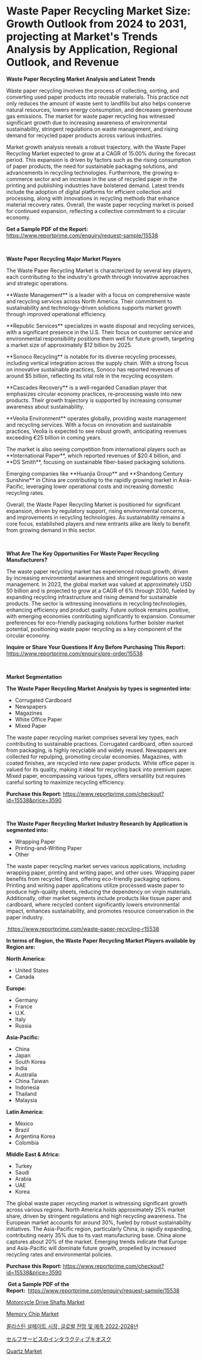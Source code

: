 <p><h1>Waste Paper Recycling Market Size: Growth Outlook from 2024 to 2031, projecting at Market's Trends Analysis by Application, Regional Outlook, and Revenue</h1></p><p><strong>Waste Paper Recycling Market Analysis and Latest Trends</strong></p>
<p><p>Waste paper recycling involves the process of collecting, sorting, and converting used paper products into reusable materials. This practice not only reduces the amount of waste sent to landfills but also helps conserve natural resources, lowers energy consumption, and decreases greenhouse gas emissions. The market for waste paper recycling has witnessed significant growth due to increasing awareness of environmental sustainability, stringent regulations on waste management, and rising demand for recycled paper products across various industries. </p><p>Market growth analysis reveals a robust trajectory, with the Waste Paper Recycling Market expected to grow at a CAGR of 15.00% during the forecast period. This expansion is driven by factors such as the rising consumption of paper products, the need for sustainable packaging solutions, and advancements in recycling technologies. Furthermore, the growing e-commerce sector and an increase in the use of recycled paper in the printing and publishing industries have bolstered demand. Latest trends include the adoption of digital platforms for efficient collection and processing, along with innovations in recycling methods that enhance material recovery rates. Overall, the waste paper recycling market is poised for continued expansion, reflecting a collective commitment to a circular economy.</p></p>
<p><strong>Get a Sample PDF of the Report:&nbsp;</strong> <a href="https://www.reportprime.com/enquiry/request-sample/15538">https://www.reportprime.com/enquiry/request-sample/15538</a></p>
<p>&nbsp;</p>
<p><strong>Waste Paper Recycling Major Market Players</strong></p>
<p><p>The Waste Paper Recycling Market is characterized by several key players, each contributing to the industry's growth through innovative approaches and strategic operations.</p><p>**Waste Management** is a leader with a focus on comprehensive waste and recycling services across North America. Their commitment to sustainability and technology-driven solutions supports market growth through improved operational efficiency.</p><p>**Republic Services** specializes in waste disposal and recycling services, with a significant presence in the U.S. Their focus on customer service and environmental responsibility positions them well for future growth, targeting a market size of approximately $12 billion by 2025.</p><p>**Sonoco Recycling** is notable for its diverse recycling processes, including vertical integration across the supply chain. With a strong focus on innovative sustainable practices, Sonoco has reported revenues of around $5 billion, reflecting its vital role in the recycling ecosystem.</p><p>**Cascades Recovery** is a well-regarded Canadian player that emphasizes circular economy practices, re-processing waste into new products. Their growth trajectory is supported by increasing consumer awareness about sustainability.</p><p>**Veolia Environment** operates globally, providing waste management and recycling services. With a focus on innovation and sustainable practices, Veolia is expected to see robust growth, anticipating revenues exceeding €25 billion in coming years.</p><p>The market is also seeing competition from international players such as **International Paper**, which reported revenues of $20.4 billion, and **DS Smith**, focusing on sustainable fiber-based packaging solutions. </p><p>Emerging companies like **Huanjia Group** and **Shandong Century Sunshine** in China are contributing to the rapidly growing market in Asia-Pacific, leveraging lower operational costs and increasing domestic recycling rates.</p><p>Overall, the Waste Paper Recycling Market is positioned for significant expansion, driven by regulatory support, rising environmental concerns, and improvements in recycling technologies. As sustainability remains a core focus, established players and new entrants alike are likely to benefit from growing demand in this sector.</p></p>
<p>&nbsp;</p>
<p><strong>What Are The Key Opportunities For Waste Paper Recycling Manufacturers?</strong></p>
<p><p>The waste paper recycling market has experienced robust growth, driven by increasing environmental awareness and stringent regulations on waste management. In 2023, the global market was valued at approximately USD 50 billion and is projected to grow at a CAGR of 6% through 2030, fueled by expanding recycling infrastructure and rising demand for sustainable products. The sector is witnessing innovations in recycling technologies, enhancing efficiency and product quality. Future outlook remains positive, with emerging economies contributing significantly to expansion. Consumer preferences for eco-friendly packaging solutions further bolster market potential, positioning waste paper recycling as a key component of the circular economy.</p></p>
<p><strong>Inquire or Share Your Questions If Any Before Purchasing This Report:</strong> <a href="https://www.reportprime.com/enquiry/pre-order/15538">https://www.reportprime.com/enquiry/pre-order/15538</a></p>
<p>&nbsp;</p>
<p><strong>Market Segmentation</strong></p>
<p><strong>The Waste Paper Recycling Market Analysis by types is segmented into:</strong></p>
<p><ul><li>Corrugated Cardboard</li><li>Newspapers</li><li>Magazines</li><li>White Office Paper</li><li>Mixed Paper</li></ul></p>
<p><p>The waste paper recycling market comprises several key types, each contributing to sustainable practices. Corrugated cardboard, often sourced from packaging, is highly recyclable and widely reused. Newspapers are collected for repulping, promoting circular economies. Magazines, with coated finishes, are recycled into new paper products. White office paper is valued for its quality, making it ideal for recycling back into premium paper. Mixed paper, encompassing various types, offers versatility but requires careful sorting to maximize recycling efficiency.</p></p>
<p><strong>Purchase this Report:&nbsp;</strong><a href="https://www.reportprime.com/checkout?id=15538&price=3590">https://www.reportprime.com/checkout?id=15538&price=3590</a></p>
<p>&nbsp;</p>
<p><strong>The Waste Paper Recycling Market Industry Research by Application is segmented into:</strong></p>
<p><ul><li>Wrapping Paper</li><li>Printing-and-Writing Paper</li><li>Other</li></ul></p>
<p><p>The waste paper recycling market serves various applications, including wrapping paper, printing and writing paper, and other uses. Wrapping paper benefits from recycled fibers, offering eco-friendly packaging options. Printing and writing paper applications utilize processed waste paper to produce high-quality sheets, reducing the dependency on virgin materials. Additionally, other market segments include products like tissue paper and cardboard, where recycled content significantly lowers environmental impact, enhances sustainability, and promotes resource conservation in the paper industry.</p></p>
<p><a href="https://www.reportprime.com/waste-paper-recycling-r15538">&nbsp;https://www.reportprime.com/waste-paper-recycling-r15538</a></p>
<p><strong>In terms of Region, the Waste Paper Recycling Market Players available by Region are:</strong></p>
<p>
    <p> <strong> North America: </strong>
        <ul>
            <li>United States</li>
            <li>Canada</li>
        </ul>
        </p> 
    <p> <strong> Europe: </strong>
        <ul>
            <li>Germany</li>
            <li>France</li>
            <li>U.K.</li>
            <li>Italy</li>
            <li>Russia</li>
        </ul>
        </p> 
    <p> <strong> Asia-Pacific: </strong>
        <ul>
            <li>China</li>
            <li>Japan</li>
            <li>South Korea</li>
            <li>India</li>
            <li>Australia</li>
            <li>China Taiwan</li>
            <li>Indonesia</li>
            <li>Thailand</li>
            <li>Malaysia</li>
        </ul>
        </p> 
    <p> <strong> Latin America: </strong>
        <ul>
            <li>Mexico</li>
            <li>Brazil</li>
            <li>Argentina Korea</li>
            <li>Colombia</li>
        </ul>
        </p> 
    <p> <strong> Middle East & Africa: </strong>
        <ul>
            <li>Turkey</li>
            <li>Saudi</li>
            <li>Arabia</li>
            <li>UAE</li>
            <li>Korea</li>
        </ul>
    </p>
    </p>
<p><p>The global waste paper recycling market is witnessing significant growth across various regions. North America holds approximately 25% market share, driven by stringent regulations and high recycling awareness. The European market accounts for around 30%, fueled by robust sustainability initiatives. The Asia-Pacific region, particularly China, is rapidly expanding, contributing nearly 35% due to its vast manufacturing base. China alone captures about 20% of the market. Emerging trends indicate that Europe and Asia-Pacific will dominate future growth, propelled by increased recycling rates and environmental policies.</p></p>
<p><strong>Purchase this Report: </strong><a href="https://www.reportprime.com/checkout?id=15538&price=3590">https://www.reportprime.com/checkout?id=15538&price=3590</a></p>
<p>&nbsp;<strong>Get a Sample PDF of the Report:&nbsp;&nbsp;</strong><a href="https://www.reportprime.com/enquiry/request-sample/15538">https://www.reportprime.com/enquiry/request-sample/15538</a></p>
<p><strong></strong></p>
<p><p><a href="https://issuu.com/reportprime-2/docs/motorcycle-drive-shafts-market-size_15daaf096d5ab2">Motorcycle Drive Shafts Market</a></p><p><a href="https://medium.com/@lavernacole75/the-memory-chip-market-has-witnessed-significant-growth-in-recent-years-and-this-trend-is-4745efcbbf02">Memory Chip Market</a></p><p><a href="https://medium.com/@eunicevaughan35/colistin-sulfate-market-global-outlook-and-forecast-2022-2028-market-%EC%9D%98-%EA%B8%80%EB%A1%9C%EB%B2%8C-%EC%8B%9C%EC%9E%A5-%EA%B0%9C%EC%9A%94%EB%8A%94-%EC%A0%84-%EC%84%B8%EA%B3%84-%EB%B0%8F-%EC%A3%BC%EC%9A%94-%EC%8B%9C%EC%9E%A5%EC%9D%98-16571d33ff06">콜리스틴 설페이트 시장, 글로벌 전망 및 예측 2022-2028년</a></p><p><a href="https://medium.com/@evekerluke2023/self-service-interactive-kiosk-market-%E3%81%AE%E3%82%B0%E3%83%AD%E3%83%BC%E3%83%90%E3%83%AB%E5%B8%82%E5%A0%B4%E6%A6%82%E8%A6%81%E3%81%AF-%E4%B8%96%E7%95%8C%E3%81%8A%E3%82%88%E3%81%B3%E4%B8%BB%E8%A6%81%E5%B8%82%E5%A0%B4%E3%81%AB%E3%81%8A%E3%81%91%E3%82%8B%E6%A5%AD%E7%95%8C%E3%81%AB%E5%BD%B1%E9%9F%BF%E3%82%92%E4%B8%8E%E3%81%88%E3%82%8B%E4%B8%BB%E8%A6%81%E3%81%AA%E3%83%88%E3%83%AC%E3%83%B3%E3%83%89%E3%81%AB%E3%81%A4%E3%81%84%E3%81%A6-%E7%8B%AC%E8%87%AA%E3%81%AE%E8%A6%96%E7%82%B9%E3%82%92%E6%8F%90%E4%BE%9B%E3%81%97%E3%81%BE%E3%81%99-730bdbe07761">セルフサービスのインタラクティブキオスク</a></p><p><a href="https://github.com/MonroeBullock54/Market-Research-Report-List-1/blob/main/quartz-market.md">Quartz Market</a></p></p>